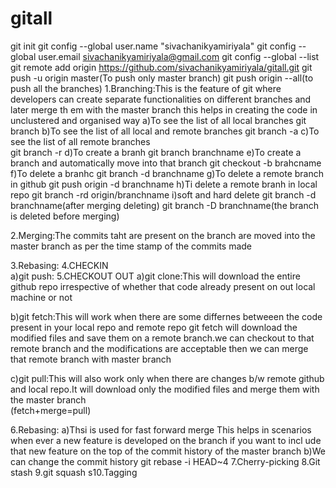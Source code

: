 # gitall
git init
git config --global user.name "sivachanikyamiriyala"
git config --global user.email sivachanikyamiriyala@gmail.com
git config --global --list
git remote add origin https://github.com/sivachanikyamiriyala/gitall.git
git push -u origin master(To push only master branch)
git push origin --all(to push all the branches)
1.Branching:This is the feature of git where developers can create separate functionalities on different branches and later merge th              em with the master branch this helps in creating the code in unclustered and organised way
 a)To see the list of all local branches
   git branch 
 b)To see the list of all local and remote branches
   git branch -a
 c)To see the list of all remote branches  
   git branch -r
 d)To create a branh
   git branch branchname
 e)To create a branch and automatically move into that branch
    git checkout -b brahcname
 f)To delete a branhc
   git branch -d branchname
 g)To delete a remote branch in github
   git push origin -d branchname
 h)Ti delete a remote branh in local repo
   git branch -rd origin/branchname
 i)soft and hard delete
   git branch -d branchname(after merging deleting)
   git branch -D branchname(the branch is deleted before merging)

2.Merging:The commits taht are present on the branch are moved into the master branch as per the time stamp of the commits made
             
3.Rebasing:
4.CHECKIN  
  a)git push:
5.CHECKOUT OUT
  a)git clone:This will download the entire github repo irrespective of whether that code already present on out local machine or not

  b)git fetch:This will work when there are some differnes betweeen the code present in your local repo and remote repo git fetch will              download the modified files and save them on a remote branch.we can checkout to that remote branch and the modifications              are acceptable then we can merge that remote branch with master branch

  c)git pull:This will also work only when there are changes b/w remote github and local repo.It will download only the modified files             and merge them with the master branch  
               (fetch+merge=pull)


6.Rebasing:
  a)Thsi is used for fast forward merge This helps in scenarios when ever a new feature is developed on the branch if you want to incl    ude that new feature on the top of the commit history of the master branch
  b)We can change the  commit history
    git rebase -i HEAD~4
7.Cherry-picking
8.Git stash
9.git squash
s10.Tagging
